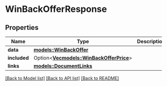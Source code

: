 # WinBackOfferResponse

## Properties

Name | Type | Description | Notes
------------ | ------------- | ------------- | -------------
**data** | [**models::WinBackOffer**](WinBackOffer.md) |  | 
**included** | Option<[**Vec<models::WinBackOfferPrice>**](WinBackOfferPrice.md)> |  | [optional]
**links** | [**models::DocumentLinks**](DocumentLinks.md) |  | 

[[Back to Model list]](../README.md#documentation-for-models) [[Back to API list]](../README.md#documentation-for-api-endpoints) [[Back to README]](../README.md)


